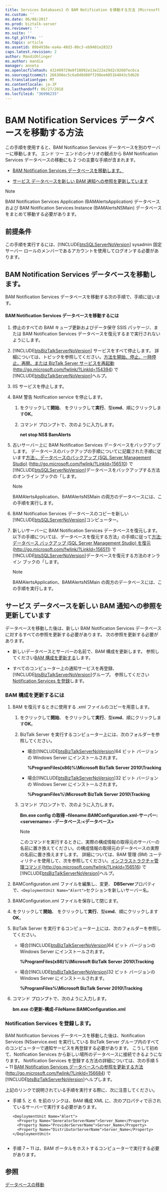 ```yaml
---
title: Services Databases1 の BAM Notification を移動する方法 |Microsoft Docs
ms.custom: ''
ms.date: 06/08/2017
ms.prod: biztalk-server
ms.reviewer: ''
ms.suite: ''
ms.tgt_pltfrm: ''
ms.topic: article
ms.assetid: 89b4938e-ea4a-48d3-80c3-eb9401e28323
caps.latest.revision: 2
author: MandiOhlinger
ms.author: mandia
manager: anneta
ms.openlocfilehash: 432499729e0f28092e13e222e29d2c92607ec6ca
ms.sourcegitcommit: 266308ec5c6a9d8d80ff298ee6051b4843c5d626
ms.translationtype: MT
ms.contentlocale: ja-JP
ms.lasthandoff: 06/27/2018
ms.locfileid: "36996235"
---
```

# <a name="how-to-move-the-bam-notification-services-databases"></a>BAM Notification Services データベースを移動する方法
この手順を使用すると、BAM Notification Services データベースを別のサーバーに移動します。  エンド ツー エンドのシナリオの観点から BAM Notification Services データベースの移動にも 2 つの主要な手順が含まれます。  
  
-   [BAM Notification Services データベースを移動します。](../technical-guides/how-to-move-the-bam-notification-services-databases1.md#BKMK_NotiMoveDB)  
  
-   [サービス データベースを新しい BAM 通知への参照を更新しています](../technical-guides/how-to-move-the-bam-notification-services-databases1.md#BKMK_NotiUpdate)  
  
> [!NOTE]  
>  BAM Notification Services Application (BAMAlertsApplication) データベースおよび BAM Notification Services Instance (BAMAlertsNSMain) データベースをまとめて移動する必要があります。  
  
## <a name="prerequisites"></a>前提条件  
 この手順を実行するには、[!INCLUDE[btsSQLServerNoVersion](../includes/btssqlservernoversion-md.md)] sysadmin 固定サーバー ロールのメンバーであるアカウントを使用してログオンする必要があります。  
  
##  <a name="BKMK_NotiMoveDB"></a> BAM Notification Services データベースを移動します。  
 BAM Notification Services データベースを移動する次の手順で、手順に従います。  
  
#### <a name="to-move-the-bam-notification-services-database"></a>BAM Notification Services データベースを移動するには  
  
1. 停止のすべての BAM キューブ更新およびデータ保守 SSIS パッケージ、または BAM Notification Services データベースを復元するまで実行されないようにします。  
  
2. [!INCLUDE[btsBizTalkServerNoVersion](../includes/btsbiztalkservernoversion-md.md)] サービスをすべて停止します。 詳細については、トピックを参照してください。[方法を開始、停止、一時停止、再開、または BizTalk Server サービスを再起動](http://go.microsoft.com/fwlink/?LinkId=154394)(<http://go.microsoft.com/fwlink/?LinkId=154394>) で[!INCLUDE[btsBizTalkServerNoVersion](../includes/btsbiztalkservernoversion-md.md)]ヘルプ。  
  
3. IIS サービスを停止します。  
  
4. BAM 警告 Notification service を停止します。  
  
   1.  をクリックして**開始**、 をクリックして**実行**、型**cmd**、順にクリックします**OK**。  
  
   2.  コマンド プロンプトで、次のように入力します。  
  
        **net stop NS$ BamAlerts**  
  
5. 古いサーバー上に BAM Notification Services データベースをバックアップします。 データベースのバックアップの手順についてに記載された手順に従います[方法:、データベースのバックアップ (SQL Server Management Studio)](http://go.microsoft.com/fwlink/?LinkId=156510) (<http://go.microsoft.com/fwlink/?LinkId=156510>) で[!INCLUDE[btsSQLServerNoVersion](../includes/btssqlservernoversion-md.md)]データベースをバックアップする方法のオンライン ブックの「します。  
  
   > [!NOTE]  
   >  BAMAlertsApplication、BAMAlertsNSMain の両方のデータベースには、この手順を実行します。  
  
6. BAM Notification Services データベースのコピーを新しい[!INCLUDE[btsSQLServerNoVersion](../includes/btssqlservernoversion-md.md)]コンピューター。  
  
7. 新しいサーバーに BAM Notification Services データベースを復元します。 以下の手順については、データベースを復元する方法」の手順に従って[方法: データベース バックアップ (SQL Server Management Studio) を復元](http://go.microsoft.com/fwlink/?LinkId=156511)(<http://go.microsoft.com/fwlink/?LinkId=156511>) で[!INCLUDE[btsSQLServerNoVersion](../includes/btssqlservernoversion-md.md)]データベースを復元する方法のオンライン ブックの「します。  
  
   > [!NOTE]  
   >  BAMAlertsApplication、BAMAlertsNSMain の両方のデータベースには、この手順を実行します。  
  
##  <a name="BKMK_NotiUpdate"></a> サービス データベースを新しい BAM 通知への参照を更新しています  
 データベースを移動した後は、新しい BAM Notification Services データベースに対するすべての参照を更新する必要があります。 次の参照を更新する必要があります。  
  
- 新しいデータベースとサーバーの名前で、BAM 構成を更新します。 参照してください[BAM 構成を更新する](../technical-guides/how-to-move-the-bam-notification-services-databases1.md#BKMK_NotiUpdateBAMConfig)します。  
  
- すべてのコンピューター上の通知サービスを再登録、[!INCLUDE[btsBizTalkServerNoVersion](../includes/btsbiztalkservernoversion-md.md)]グループ。 参照してください[Notification Services を登録](../technical-guides/how-to-move-the-bam-notification-services-databases1.md#BKMK_NotiRegister)します。  
  
###  <a name="BKMK_NotiUpdateBAMConfig"></a> BAM 構成を更新するには  
  
1. BAM を復元するときに使用する .xml ファイルのコピーを用意します。  
  
   1. をクリックして**開始**、 をクリックして**実行**、型**cmd**、順にクリックします**OK**。  
  
   2. BizTalk Server を実行するコンピューター上には、次のフォルダーを参照してください。  
  
      - 場合[!INCLUDE[btsBizTalkServerNoVersion](../includes/btsbiztalkservernoversion-md.md)]64 ビット バージョンの Windows Server にインストールされます。  
  
         **%ProgramFiles(x86)%\Microsoft BizTalk Server 2010\Tracking**  
  
      - 場合[!INCLUDE[btsBizTalkServerNoVersion](../includes/btsbiztalkservernoversion-md.md)]32 ビット バージョンの Windows Server にインストールされます。  
  
         **%ProgramFiles%\Microsoft BizTalk Server 2010\Tracking**  
  
   3. コマンド プロンプトで、次のように入力します。  
  
       **Bm.exe config の取得 –filename:BAMConfiguration.xml-サーバー:\<servername\> -データベース:\<データベース\>**  
  
      > [!NOTE]
      >  このコマンドを実行するときに、実際の構成情報の取得元のサーバーの名前に置き換えてください。<servername>の構成情報の取得元のデータベースの実際の名前に置き換えます<database>します。 詳細については、BAM 管理 (BM) ユーティリティを使用して、次を参照してください。[インフラストラクチャ管理コマンド](http://go.microsoft.com/fwlink/?LinkId=156516)(<http://go.microsoft.com/fwlink/?LinkId=156516>) で[!INCLUDE[btsBizTalkServerNoVersion](../includes/btsbiztalkservernoversion-md.md)]ヘルプ。  
  
2. BAMConfiguration.xml ファイルを編集し、変更、 **DBServer**プロパティで、`<DeploymentUnit Name="Alert">`セクションを新しいサーバー名。  
  
3. BAMConfiguration.xml ファイルを保存して閉じます。  
  
4. をクリックして**開始**、 をクリックして**実行**、型**cmd**、順にクリックします**OK**。  
  
5. BizTalk Server を実行するコンピューター上には、次のフォルダーを参照してください。  
  
   - 場合[!INCLUDE[btsBizTalkServerNoVersion](../includes/btsbiztalkservernoversion-md.md)]64 ビット バージョンの Windows Server にインストールされます。  
  
      **%ProgramFiles(x86)%\Microsoft BizTalk Server 2010\Tracking**  
  
   - 場合[!INCLUDE[btsBizTalkServerNoVersion](../includes/btsbiztalkservernoversion-md.md)]32 ビット バージョンの Windows Server にインストールされます。  
  
      **%ProgramFiles%\Microsoft BizTalk Server 2010\Tracking**  
  
6. コマンド プロンプトで、次のように入力します。  
  
    **bm.exe の更新-構成-FileName:BAMConfiguration.xml**  
  
###  <a name="BKMK_NotiRegister"></a> Notification Services を登録します。  
 BAM Notification Services データベースを移動した後は、Notification Services (NSservice.exe) を実行している BizTalk Server グループ内のすべてのコンピューターで通知サービスを再登録する必要があります。 こうして初めて、Notification Services から新しい場所のデータベースに接続できるようになります。 Notification Services を登録する方法の詳細については、次の手順 5 ~ 11 [BAM Notification Services データベースへの参照を更新する方法](http://go.microsoft.com/fwlink/?LinkId=156684)(<http://go.microsoft.com/fwlink/?LinkId=156684>) で[!INCLUDE[btsBizTalkServerNoVersion](../includes/btsbiztalkservernoversion-md.md)]ヘルプします。  
  
 上記のリンクで説明されている手順を実行する際に、次に注意してください。  
  
-   手順 5. と 6. を前のリンクは、BAM 構成 XML に、次のプロパティで示されているサーバーで実行する必要があります。  
  
    ```  
    <DeploymentUnit Name="Alert">  
      <Property Name="GeneratorServerName">Server_Name</Property>  
      <Property Name="ProviderServerName">Server_Name</Property>  
      <Property Name="DistributorServerName">Server_Name</Property>  
    </DeploymentUnit>  
  
    ```  
  
-   手順 7 ~ 11 は、BAM ポータルをホストするコンピューターで実行する必要があります。  
  
## <a name="see-also"></a>参照  
 [データベースの移動](../technical-guides/moving-databases.md)